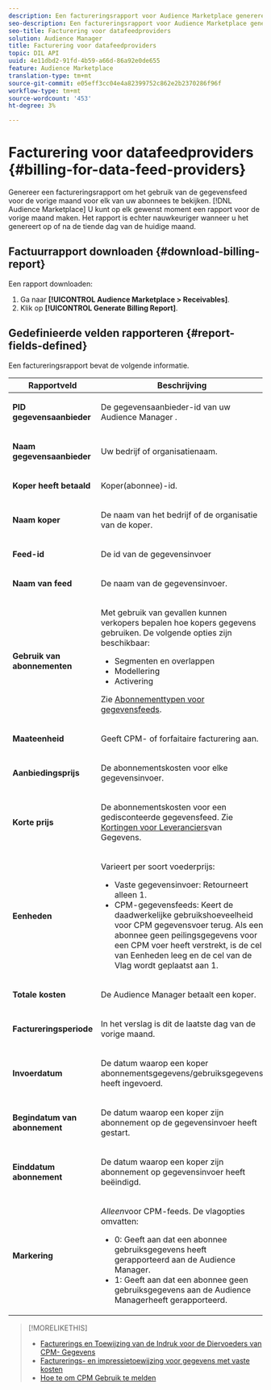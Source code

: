```yaml
---
description: Een factureringsrapport voor Audience Marketplace genereren om het gebruik van de gegevensfeed voor de vorige maand voor elk van uw abonnees te bekijken. U kunt op elk gewenst moment een rapport voor de vorige maand maken. Het rapport is echter nauwkeuriger wanneer u het genereert op of na de tiende dag van de huidige maand.
seo-description: Een factureringsrapport voor Audience Marketplace genereren om het gebruik van de gegevensfeed voor de vorige maand voor elk van uw abonnees te bekijken. U kunt op elk gewenst moment een rapport voor de vorige maand maken. Het rapport is echter nauwkeuriger wanneer u het genereert op of na de tiende dag van de huidige maand.
seo-title: Facturering voor datafeedproviders
solution: Audience Manager
title: Facturering voor datafeedproviders
topic: DIL API
uuid: 4e11dbd2-91fd-4b59-a66d-86a92e0de655
feature: Audience Marketplace
translation-type: tm+mt
source-git-commit: e05eff3cc04e4a82399752c862e2b2370286f96f
workflow-type: tm+mt
source-wordcount: '453'
ht-degree: 3%

---
```



# Facturering voor datafeedproviders {#billing-for-data-feed-providers}

Genereer een factureringsrapport om het gebruik van de gegevensfeed voor de vorige maand voor elk van uw abonnees te bekijken. [!DNL Audience Marketplace] U kunt op elk gewenst moment een rapport voor de vorige maand maken. Het rapport is echter nauwkeuriger wanneer u het genereert op of na de tiende dag van de huidige maand.

## Factuurrapport downloaden {#download-billing-report}

Een rapport downloaden:

1. Ga naar **[!UICONTROL Audience Marketplace > Receivables]**.
1. Klik op **[!UICONTROL Generate Billing Report]**.

## Gedefinieerde velden rapporteren {#report-fields-defined}

Een factureringsrapport bevat de volgende informatie.

<table id="table_B433D5059F6446068683E425B1D87520"> 
 <thead> 
  <tr> 
   <th colname="col1" class="entry"> Rapportveld </th> 
   <th colname="col2" class="entry"> Beschrijving </th> 
  </tr> 
 </thead>
 <tbody> 
  <tr> 
   <td colname="col1"> <p><b><span class="uicontrol"> PID gegevensaanbieder</span></b> </p> </td> 
   <td colname="col2"> <p>De gegevensaanbieder-id van uw <span class="keyword"> Audience Manager</span> . </p> </td> 
  </tr> 
  <tr> 
   <td colname="col1"> <p><b><span class="uicontrol"> Naam gegevensaanbieder</span></b> </p> </td> 
   <td colname="col2"> <p>Uw bedrijf of organisatienaam. </p> </td> 
  </tr> 
  <tr> 
   <td colname="col1"> <p><b><span class="uicontrol"> Koper heeft betaald</span></b> </p> </td> 
   <td colname="col2"> <p>Koper(abonnee)-id. </p> </td> 
  </tr> 
  <tr> 
   <td colname="col1"> <p><b><span class="uicontrol"> Naam koper</span></b> </p> </td> 
   <td colname="col2"> <p>De naam van het bedrijf of de organisatie van de koper. </p> </td> 
  </tr> 
  <tr> 
   <td colname="col1"> <p><b><span class="uicontrol"> Feed-id</span></b> </p> </td> 
   <td colname="col2"> <p>De id van de gegevensinvoer </p> </td> 
  </tr> 
  <tr> 
   <td colname="col1"> <p><b><span class="uicontrol"> Naam van feed</span></b> </p> </td> 
   <td colname="col2"> <p>De naam van de gegevensinvoer. </p> </td> 
  </tr> 
  <tr> 
   <td colname="col1"> <p><b><span class="uicontrol"> Gebruik van abonnementen</span></b> </p> </td> 
   <td colname="col2"> <p>Met gebruik van gevallen kunnen verkopers bepalen hoe kopers gegevens gebruiken. De volgende opties zijn beschikbaar: </p> 
    <ul id="ul_8230A93B5DCE4C10B025D3C761F72CEF"> 
     <li id="li_3400C6475F6D43D7AF54D9A0ED9C09E0">Segmenten en overlappen </li> 
     <li id="li_65DFEF1EA6C341ACB5B72FF629F10AFC">Modellering </li> 
     <li id="li_B84935B93ADE4D299732CE7E099DF7B3">Activering </li> 
    </ul> <p>Zie <a href="../../../features/audience-marketplace/marketplace-data-providers/marketplace-create-manage-feeds.md#plan-types"> Abonnementtypen voor gegevensfeeds</a>. </p> </td> 
  </tr> 
  <tr> 
   <td colname="col1"> <p><b><span class="uicontrol"> Maateenheid</span></b> </p> </td> 
   <td colname="col2"> <p>Geeft CPM- of forfaitaire facturering aan. </p> </td> 
  </tr> 
  <tr> 
   <td colname="col1"> <p><b><span class="uicontrol"> Aanbiedingsprijs</span></b> </p> </td> 
   <td colname="col2"> <p>De abonnementskosten voor elke gegevensinvoer. </p> </td> 
  </tr> 
  <tr> 
   <td colname="col1"> <p><b><span class="uicontrol"> Korte prijs</span></b> </p> </td> 
   <td colname="col2"> <p>De abonnementskosten voor een gedisconteerde gegevensfeed. Zie <a href="../../../features/audience-marketplace/marketplace-data-providers/marketplace-create-manage-feeds.md#discounts"> Kortingen voor Leveranciers</a>van Gegevens. </p> </td> 
  </tr> 
  <tr> 
   <td colname="col1"> <p><b><span class="uicontrol"> Eenheden</span></b> </p> </td> 
   <td colname="col2"> <p>Varieert per soort voederprijs: </p> 
    <ul id="ul_01550B436EEE4FBC8C9945E08E3CE2C6"> 
     <li id="li_C589F6A751AB407E853AC6F726A47F14">Vaste gegevensinvoer: Retourneert alleen 1. </li> 
     <li id="li_F93F8AEB2D8C45BFA0305E7808AFF848">CPM-gegevensfeeds: Keert de daadwerkelijke gebruikshoeveelheid voor CPM gegevensvoer terug. Als een abonnee geen peilingsgegevens voor een CPM voer heeft verstrekt, is de cel van Eenheden leeg en de cel van de Vlag wordt geplaatst aan 1. </li> 
    </ul> </td> 
  </tr> 
  <tr> 
   <td colname="col1"> <p><b><span class="uicontrol"> Totale kosten</span></b> </p> </td> 
   <td colname="col2"> <p>De Audience Manager <span class="keyword"></span> betaalt een koper. </p> </td> 
  </tr> 
  <tr> 
   <td colname="col1"> <p><b><span class="uicontrol"> Factureringsperiode</span></b> </p> </td> 
   <td colname="col2"> <p> In het verslag is dit de laatste dag van de vorige maand. </p> </td> 
  </tr> 
  <tr> 
   <td colname="col1"> <p><b><span class="uicontrol"> Invoerdatum</span></b> </p> </td> 
   <td colname="col2"> <p>De datum waarop een koper abonnementsgegevens/gebruiksgegevens heeft ingevoerd. </p> </td> 
  </tr> 
  <tr> 
   <td colname="col1"> <p><b><span class="uicontrol"> Begindatum van abonnement</span></b> </p> </td> 
   <td colname="col2"> <p>De datum waarop een koper zijn abonnement op de gegevensinvoer heeft gestart. </p> </td> 
  </tr> 
  <tr> 
   <td colname="col1"> <p><b><span class="uicontrol"> Einddatum abonnement</span></b> </p> </td> 
   <td colname="col2"> <p>De datum waarop een koper zijn abonnement op gegevensinvoer heeft beëindigd. </p> </td> 
  </tr> 
  <tr> 
   <td colname="col1"> <p><b><span class="uicontrol"> Markering</span></b> </p> </td> 
   <td colname="col2"> <p> <i>Alleen</i>voor CPM-feeds. De vlagopties omvatten: </p> 
    <ul id="ul_509BC73B754A43299F8D719AB0805ABD"> 
     <li id="li_AB35E33B68EC49A187495DF6B9D86563">0: Geeft aan dat een abonnee gebruiksgegevens heeft gerapporteerd aan de <span class="keyword"> Audience Manager</span>. </li> 
     <li id="li_2E4871B127A84EC586A9F3659F52D67E">1: Geeft aan dat een abonnee geen gebruiksgegevens aan de <span class="keyword"> Audience Manager</span>heeft gerapporteerd. </li> 
    </ul> </td> 
  </tr> 
 </tbody> 
</table>

>[!MORELIKETHIS]
>
>* [Facturerings en Toewijzing van de Indruk voor de Diervoeders van CPM- Gegevens](../../../features/audience-marketplace/marketplace-data-buyers/marketplace-buyer-billing.md#cost-attribution)
>* [Facturerings- en impressietoewijzing voor gegevens met vaste kosten](../../../features/audience-marketplace/marketplace-data-buyers/marketplace-buyer-billing.md)
>* [Hoe te om CPM Gebruik te melden](../../../features/audience-marketplace/marketplace-data-buyers/marketplace-buyer-billing.md#report-cpm-usage)

